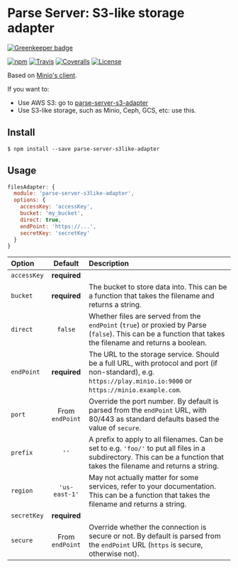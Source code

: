 # Parse Server: S3-like storage adapter

[![Greenkeeper badge](https://badges.greenkeeper.io/mckay-software/parse-server-s3like-adapter.svg)](https://greenkeeper.io/)

[![npm](https://img.shields.io/npm/v/parse-server-s3like-adapter.svg?style=flat-square)](https://www.npmjs.com/package/parse-server-s3like-adapter)
[![Travis](https://img.shields.io/travis/mckay-software/parse-server-s3like-adapter.svg?style=flat-square)](https://travis-ci.org/mckay-software/parse-server-s3like-adapter)
[![Coveralls](https://img.shields.io/coveralls/mckay-software/parse-server-s3like-adapter.svg?style=flat-square)](https://coveralls.io/github/mckay-software/parse-server-s3like-adapter)
[![License](https://img.shields.io/badge/license-ISC-blue.svg?style=flat-square)](https://spdx.org/licenses/ISC.html)

Based on [Minio's client](https://docs.minio.io/docs/javascript-client-quickstart-guide).

If you want to:
- Use AWS S3: go to [parse-server-s3-adapter](https://www.npmjs.com/package/parse-server-s3-adapter)
- Use S3-like storage, such as Minio, Ceph, GCS, etc: use this.

## Install

```
$ npm install --save parse-server-s3like-adapter
```

## Usage

```js
filesAdapter: {
  module: 'parse-server-s3like-adapter',
  options: {
    accessKey: 'accessKey',
    bucket: 'my_bucket',
    direct: true,
    endPoint: 'https://...',
    secretKey: 'secretKey'
  }
}
```

| Option | Default | Description |
|:-------|:-------:|:------------|
| `accessKey` | **required** ||
| `bucket` | **required** | The bucket to store data into. This can be a function that takes the filename and returns a string. |
| `direct` | `false` | Whether files are served from the `endPoint` (`true`) or proxied by Parse (`false`). This can be a function that takes the filename and returns a boolean. |
| `endPoint` | **required** | The URL to the storage service. Should be a full URL, with protocol and port (if non-standard), e.g. `https://play.minio.io:9000` or `https://minio.example.com`. |
| `port` | From `endPoint` | Override the port number. By default is parsed from the `endPoint` URL, with 80/443 as standard defaults based the value of `secure`. |
| `prefix` | `''` | A prefix to apply to all filenames. Can be set to e.g. `'foo/'` to put all files in a subdirectory. This can be a function that takes the filename and returns a string. |
| `region` | `'us-east-1'` | May not actually matter for some services, refer to your documentation. This can be a function that takes the filename and returns a string. |
| `secretKey` | **required** ||
| `secure` | From `endPoint` | Override whether the connection is secure or not. By default is parsed from the `endPoint` URL (`https` is secure, otherwise not). |
